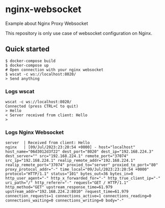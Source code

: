 # nginx-websocket
Example about Nginx Proxy Websocket

This repository is only use case of websocket configuration on Nginx.

## Quick started

```
$ docker-compose build
$ docker-compose up
# Open connection with your nginx websocket
$ wscat -c ws://localhost:8020/
> Send anything
```

### Logs wscat

```
wscat -c ws://localhost:8020/                                                                  
Connected (press CTRL+C to quit)
> Hello
< Server received from client: Hello
> 
```

### Logs Nginx Websocket

```
server  | Received from client: Hello
nginx   | [09/Jul/2023:23:20:54 +0000] - host="localhost" host_name="06d3012d3f22" dest_port="8020" dest_ip="192.168.224.3" dest_server="" src="192.168.224.1" remote_port="37074" src_ip="192.168.224.1" realip_remote_addr="192.168.224.1" realip_remote_port="37074" proxied_to="server" proxied_to_port="80" proxy_protocol_addr="-" time_local="09/Jul/2023:23:20:54 +0000" protocol="HTTP/1.1" status="101" bytes_out=36 bytes_in=0 http_user_agent="-" http_x_forwarded_for="-" http_true_client_ip="-" uri_path="/" http_referer="-" request="GET / HTTP/1.1" http_method="GET" upstream_response_time=61.979 upstream_addr="192.168.224.2:8010" request_time=61.979 connection_requests=1 connections_active=1 connections_reading=0 connections_waiting=0 connections_writing=0 body="-"
```